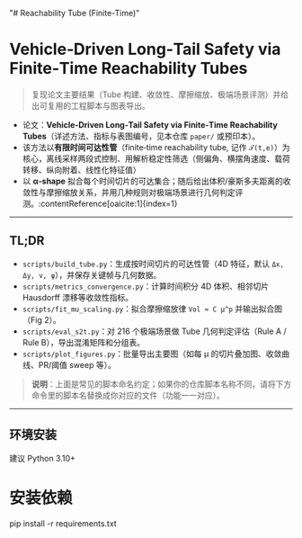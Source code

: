 "# Reachability Tube (Finite-Time)" 
# Vehicle‑Driven Long‑Tail Safety via Finite‑Time Reachability Tubes

> 复现论文主要结果（Tube 构建、收敛性、摩擦缩放、极端场景评测）并给出可复用的工程脚本与图表导出。
- 论文：**Vehicle‑Driven Long‑Tail Safety via Finite‑Time Reachability Tubes**（详述方法、指标与表图编号，见本仓库 `paper/` 或预印本）。
- 该方法以**有限时间可达性管**（finite‑time reachability tube, 记作 `𝒯(t,e)`）为核心，离线采样两段式控制、用解析稳定性筛选（侧偏角、横摆角速度、载荷转移、纵向附着、线性化特征值）
- 以 **α‑shape** 拟合每个时间切片的可达集合；随后给出体积/豪斯多夫距离的收敛性与摩擦缩放关系，并用几种规则对极端场景进行几何判定评测。:contentReference[oaicite:1]{index=1}

---

## TL;DR

- `scripts/build_tube.py`：生成按时间切片的可达性管（4D 特征，默认 `Δx, Δy, v, ψ`），并保存关键帧与几何数据。
- `scripts/metrics_convergence.py`：计算时间积分 4D 体积、相邻切片 Hausdorff 漂移等收敛性指标。
- `scripts/fit_mu_scaling.py`：拟合摩擦缩放律 `Vol ≈ C μ^p` 并输出拟合图（Fig 2）。
- `scripts/eval_s2t.py`：对 216 个极端场景做 Tube 几何判定评估（Rule A / Rule B），导出混淆矩阵和分组表。
- `scripts/plot_figures.py`：批量导出主要图（如每 μ 的切片叠加图、收敛曲线、PR/阈值 sweep 等）。

> **说明**：上面是常见的脚本命名约定；如果你的仓库脚本名称不同，请将下方命令里的脚本名替换成你对应的文件（功能一一对应）。
---

## 环境安装

建议 Python 3.10+

# 安装依赖
pip install -r requirements.txt
